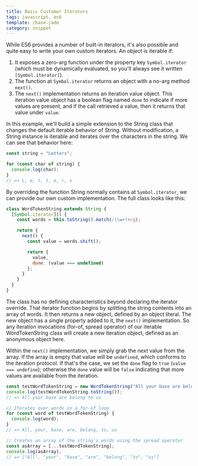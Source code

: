```yaml
---
title: Basic Customer Iterators
tags: javascript, es6
template: /base.jade
category: snippet
---
```


While ES6 provides a number of built-in iterators, it's also possible and quite easy to write your own custom iterators. An object is iterable if:

1. It exposes a zero-arg function under the property key `Symbol.iterator` (which must be dynamically evaluated, so you'll always see it written `[Symbol.iterator]`).
2. The function at `Symbol.iterator` returns an object with a no-arg method `next()`.
3. The `next()` implementation returns an iteration value object. This iteration value object has a boolean flag named `done` to indicate if more values are present, and if the call retrieved a value, then it returns that value under `value`.

In this example, we'll build a simple extension to the String class that changes the default iterable behavior of String. Without modification, a String instance is iterable and iterates over the characters in the string. We can see that behavior here:

```javascript
const string = "Letters";

for (const char of string) {
  console.log(char);
}
// => L, e, t, t, e, r, s
```

By overriding the function String normally contains at `Symbol.iterator`, we can provide our own custom implementation. The full class looks like this:

```javascript
class WordTokenString extends String {
  [Symbol.iterator]() {
    const words = this.toString().match(/(\w+)+/g);

    return {
      next() {
        const value = words.shift();

        return {
          value,
          done: (value === undefined)
        };
      }
    }
  }
}
```

The class has no defining characteristics beyond declaring the iterator override. That iterator function begins by splitting the string contents into an array of words. It then returns a new object, defined by an object literal. The new object has a single property added to it, the `next()` implementation. So any iteration invocations (for-of, spread operator) of our iterable WordTokenString class will create a new iteration object, defined as an anonymous object here.

Within the `next()` implementation, we simply grab the next value from the array. If the array is empty that value will be `undefined`, which conforms to the iteration protocol. If that's the case, we set the `done` flag to `true` (`value === undefine`); otherwise the `done` value will be `false` indicating that more values are available from the iteration.

```javascript
const testWordTokenString = new WordTokenString("All your base are belong to us");
console.log(testWordTokenString.toString());
// => All your base are belong to us

// Iterates over words in a for-of loop
for (const word of testWordTokenString) {
  console.log(word);
}
// => All, your, base, are, belong, to, us

// Creates an array of the string's words using the spread operator
const asArray = [...testWordTokenString];
console.log(asArray);
// => ["All", "your", "base", "are", "belong", "to", "us"]
```
